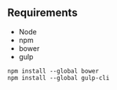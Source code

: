 ## Requirements
- Node
- npm
- bower
- gulp

```
npm install --global bower
npm install --global gulp-cli
```